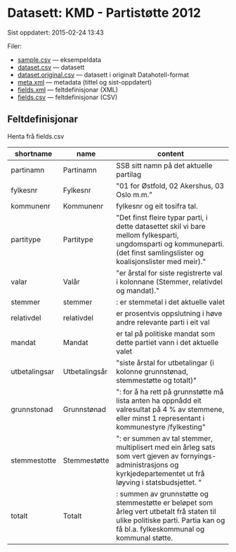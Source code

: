 # Datasett:     KMD - Partistøtte 2012
 Sist oppdatert: 2015-02-24 13:43

 Filer:
 - [sample.csv](sample.csv) — eksempeldata
 - [dataset.csv](dataset.csv) — datasett
 - [dataset.original.csv](dataset.original.csv) — datasett i originalt Datahotell-format
 - [meta.xml](meta.xml) — metadata (tittel og sist-oppdatert)
 - [fields.xml](fields.xml) — feltdefinisjonar (XML)
 - [fields.csv](fields.csv) — feltdefinisjonar (CSV)


## Feltdefinisjonar
Henta frå fields.csv

| shortname | name | content |
| --- | --- | --- |
| partinamn | Partinamn | SSB sitt namn på det aktuelle partilag |
| fylkesnr | Fylkesnr | "01 for Østfold, 02 Akershus, 03 Oslo m.m." |
| kommunenr | Kommunenr | fylkesnr og eit tosifra tal. |
| partitype | Partitype | "Det finst fleire typar parti, i dette datasettet skil vi bare mellom fylkesparti, ungdomsparti og kommuneparti. (det finst samlingslister og koalisjonslister med meir)." |
| valar | Valår | "er årstal for siste registrerte val i kolonnane (Stemmer, relativdel og mandat)." |
| stemmer | stemmer | : er stemmetal i det aktuelle valet |
| relativdel | relativdel | er prosentvis oppslutning i høve andre relevante parti i eit val |
| mandat | Mandat | er tal på politiske mandat som dette partiet vann i det aktuelle valet |
| utbetalingsar | Utbetalingsår | "siste årstal for utbetalingar (i kolonne grunnstønad, stemmestøtte og totalt)" |
| grunnstonad | Grunnstønad | ": for å ha rett på grunnstøtte må lista anten ha oppnådd eit valresultat på 4 % av stemmene, eller minst 1 representant i kommunestyre /fylkesting" |
| stemmestotte | Stemmestøtte | ": er summen av tal stemmer, multiplisert med ein årleg sats som vert gjeven av fornyings- administrasjons og kyrkjedepartementet ut frå løyving i statsbudsjettet. " |
| totalt | Totalt | : summen av grunnstøtte og stemmestøtte er beløpet som årleg vert utbetalt frå staten til ulike politiske parti. Partia kan og få bl.a. fylkeskommunal og kommunal støtte. |
